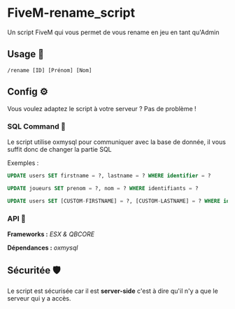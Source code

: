 # FiveM-rename_script

Un script FiveM qui vous permet de vous rename en jeu en tant qu'Admin


## Usage 📲

```
/rename [ID] [Prénom] [Nom]
```

## Config ⚙️

Vous voulez adaptez le script à votre serveur ? Pas de problème !

### SQL Command 📝
Le script utilise oxmysql pour communiquer avec la base de donnée, il vous suffit donc de changer la partie SQL

Exemples : 

```SQL
UPDATE users SET firstname = ?, lastname = ? WHERE identifier = ? 
```

```SQL
UPDATE joueurs SET prenom = ?, nom = ? WHERE identifiants = ? 
```

```SQL
UPDATE users SET [CUSTOM-FIRSTNAME] = ?, [CUSTOM-LASTNAME] = ? WHERE identifier = ? 
```

### API 🔗

**Frameworks :** *ESX & QBCORE*

**Dépendances :** *oxmysql*

## Sécuritée 🛡

Le script est sécurisée car il est **server-side** c'est à dire qu'il n'y a que le serveur qui y a accès.
